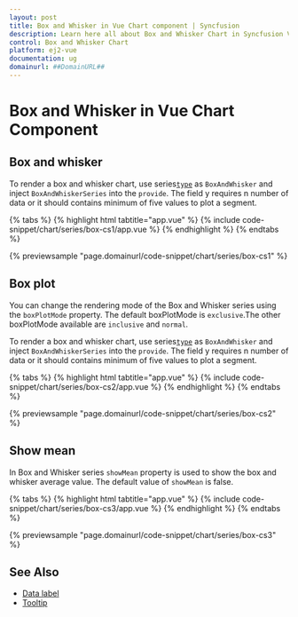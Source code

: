 ```yaml
---
layout: post
title: Box and Whisker in Vue Chart component | Syncfusion
description: Learn here all about Box and Whisker Chart in Syncfusion Vue Chart component of Syncfusion Essential JS 2 and more.
control: Box and Whisker Chart
platform: ej2-vue
documentation: ug
domainurl: ##DomainURL##
---
```


# Box and Whisker in Vue Chart Component

## Box and whisker

To render a box and whisker chart, use series[`type`](https://ej2.syncfusion.com/vue/documentation/api/chart/series/#type) as `BoxAndWhisker` and inject
`BoxAndWhiskerSeries` into the `provide`. The field y requires n number of data or it should contains minimum of five values to plot a segment.
>
{% tabs %}
{% highlight html tabtitle="app.vue" %}
{% include code-snippet/chart/series/box-cs1/app.vue %}
{% endhighlight %}
{% endtabs %}
        
{% previewsample "page.domainurl/code-snippet/chart/series/box-cs1" %}

## Box plot

You can change the rendering mode of the Box and Whisker series using the `boxPlotMode` property. The default boxPlotMode is `exclusive`.The other boxPlotMode available are `inclusive` and `normal`.

To render a box and whisker chart, use series[`type`](https://ej2.syncfusion.com/vue/documentation/api/chart/series/#type) as `BoxAndWhisker` and inject `BoxAndWhiskerSeries` into the `provide`. The field y requires n number of data or it
should contains minimum of five values to plot a segment.
>
{% tabs %}
{% highlight html tabtitle="app.vue" %}
{% include code-snippet/chart/series/box-cs2/app.vue %}
{% endhighlight %}
{% endtabs %}
        
{% previewsample "page.domainurl/code-snippet/chart/series/box-cs2" %}

## Show mean

In Box and Whisker series `showMean` property is used to show the box and whisker average value. The default value of `showMean` is false.

{% tabs %}
{% highlight html tabtitle="app.vue" %}
{% include code-snippet/chart/series/box-cs3/app.vue %}
{% endhighlight %}
{% endtabs %}
        
{% previewsample "page.domainurl/code-snippet/chart/series/box-cs3" %}

## See Also

* [Data label](./data-labels/)
* [Tooltip](./tool-tip/)